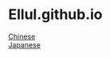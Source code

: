 # Ellul.github.io

[Chinese][1]  
[Japanese][2]

[1]:https://ellul.github.io/html/CN/HOME.html
[2]:https://ellul.github.io/html/JP/HOME.html

